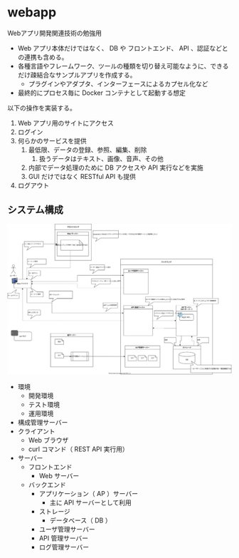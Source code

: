 # webapp

Webアプリ開発関連技術の勉強用

- Web アプリ本体だけではなく、 DB や フロントエンド、 API 、認証などとの連携も含める。
- 各種言語やフレームワーク、ツールの種類を切り替え可能なように、できるだけ疎結合なサンプルアプリを作成する。
  - プラグインやアダプタ、インターフェースによるカプセル化など
- 最終的にプロセス毎に Docker コンテナとして起動する想定

以下の操作を実装する。

1. Web アプリ用のサイトにアクセス
2. ログイン
3. 何らかのサービスを提供
   1. 最低限、データの登録、参照、編集、削除
      1. 扱うデータはテキスト、画像、音声、その他
   2. 内部でデータ処理のために DB アクセスや API 実行などを実施
   3. GUI だけではなく RESTful API も提供
4. ログアウト

## システム構成

![鳥瞰図](images/birds-eye-view.svg)

- 環境
  - 開発環境
  - テスト環境
  - 運用環境
- 構成管理サーバー
- クライアント
  - Web ブラウザ
  - curl コマンド（ REST API 実行用）
- サーバー
  - フロントエンド
    - Web サーバー
  - バックエンド
    - アプリケーション（ AP ）サーバー
      - 主に API サーバーとして利用
    - ストレージ
      - データベース（ DB ）
    - ユーザ管理サーバー
    - API 管理サーバー
    - ログ管理サーバー
